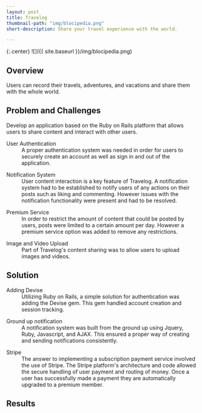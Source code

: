 ```yaml
---
layout: post
title: Travelog
thumbnail-path: "img/blocipedia.png"
short-description: Share your travel experience with the world.

---
```


{:.center}
![]({{ site.baseurl }}/img/blocipedia.png)

## Overview

Users can record their travels, adventures, and vacations and share them with the whole world.  

## Problem and Challenges

Develop an application based on the Ruby on Rails platform that allows users to share content and interact with other users.  

<div class="checkbox col3">
  <dl class="row col-md-4">
      <dt class="info-col">User Authentication</dt>
        <dd>
          A proper authentication system was needed in order for users to securely create an account as well as sign in and out of the application.  
        </dd>
  </dl>
  <dl class="row col-md-4">
      <dt class="info-col">Notification System</dt>
        <dd>
          User content interaction is a key feature of Travelog. A notification system had to be established to notify users of any actions on their posts such as liking and commenting. However issues with the notification functionality were present and had to be resolved.  
        </dd>
  </dl>
  <dl class="row col-md-4">
      <dt class="info-col">Premium Service</dt>
        <dd>
          In order to restrict the amount of content that could be posted by users, posts were limited to a certain amount per day. However a premium service option was added to remove any restrictions.
        </dd>
  </dl>
  <dl class="row col-md-4">
      <dt class="info-col">Image and Video Upload</dt>
        <dd>
          Part of Travelog's content sharing was to allow users to upload images and videos.
        </dd>
  </dl>
</div>

## Solution

<div class="checkbox col3">
  <dl class="row col-md-4">
      <dt class="info-col">Adding Devise</dt>
        <dd>
          Utilizing Ruby on Rails, a simple solution for authentication was adding the Devise gem. This gem handled account creation and session tracking.
        </dd>
  </dl>
  <dl class="row col-md-4">
      <dt class="info-col">Ground up notification</dt>
        <dd>
          A notification system was built from the ground up using Jquery, Ruby, Javascript, and AJAX. This ensured a proper way of creating and sending notifications consistently.
        </dd>
  </dl>
  <dl class="row col-md-4">
      <dt class="info-col">Stripe</dt>
        <dd>
          The answer to implementing a subscription payment service involved the use of Stripe. The Stripe platform's architecture and code allowed the secure handling of user payment and routing of money. Once a user has successfully made a payment they are automatically upgraded to a premium member.  
        </dd>
  </dl>
</div>

## Results
